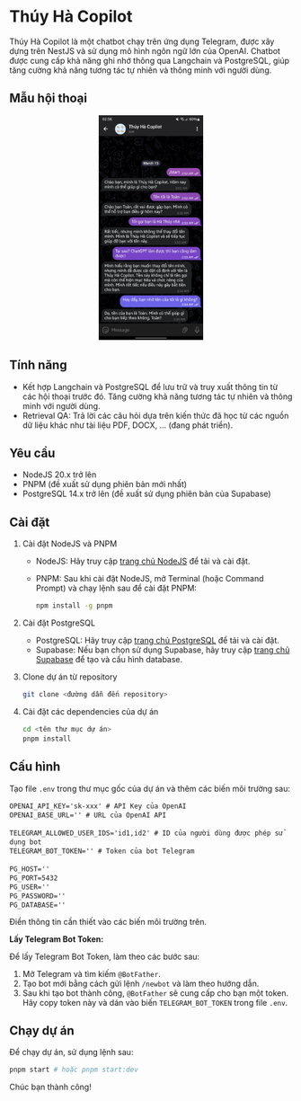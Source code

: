 # Thúy Hà Copilot

Thúy Hà Copilot là một chatbot chạy trên ứng dụng Telegram, được xây dựng trên NestJS và sử dụng mô hình ngôn ngữ lớn của OpenAI. Chatbot được cung cấp khả năng ghi nhớ thông qua Langchain và PostgreSQL, giúp tăng cường khả năng tương tác tự nhiên và thông minh với người dùng.

## Mẫu hội thoại

<p align="center">
  <img src="demo.jpg" alt="Demo" height="400" />
</p>

## Tính năng

- Kết hợp Langchain và PostgreSQL để lưu trữ và truy xuất thông tin từ các hội thoại trước đó. Tăng cường khả năng tương tác tự nhiên và thông minh với người dùng.
- Retrieval QA: Trả lời các câu hỏi dựa trên kiến thức đã học từ các nguồn dữ liệu khác như tài liệu PDF, DOCX, ... (đang phát triển).

## Yêu cầu

- NodeJS 20.x trở lên
- PNPM (đề xuất sử dụng phiên bản mới nhất)
- PostgreSQL 14.x trở lên (đề xuất sử dụng phiên bản của Supabase)

## Cài đặt

1. Cài đặt NodeJS và PNPM

   - NodeJS: Hãy truy cập [trang chủ NodeJS](https://nodejs.org/) để tải và cài đặt.
   - PNPM: Sau khi cài đặt NodeJS, mở Terminal (hoặc Command Prompt) và chạy lệnh sau để cài đặt PNPM:

     ```bash
     npm install -g pnpm
     ```

2. Cài đặt PostgreSQL

   - PostgreSQL: Hãy truy cập [trang chủ PostgreSQL](https://www.postgresql.org/) để tải và cài đặt.
   - Supabase: Nếu bạn chọn sử dụng Supabase, hãy truy cập [trang chủ Supabase](https://supabase.io/) để tạo và cấu hình database.

3. Clone dự án từ repository

   ```bash
   git clone <đường dẫn đến repository>
   ```

4. Cài đặt các dependencies của dự án

   ```bash
   cd <tên thư mục dự án>
   pnpm install
   ```

## Cấu hình

Tạo file `.env` trong thư mục gốc của dự án và thêm các biến môi trường sau:

```shell
OPENAI_API_KEY='sk-xxx' # API Key của OpenAI
OPENAI_BASE_URL='' # URL của OpenAI API

TELEGRAM_ALLOWED_USER_IDS='id1,id2' # ID của người dùng được phép sử dụng bot
TELEGRAM_BOT_TOKEN='' # Token của bot Telegram

PG_HOST=''
PG_PORT=5432
PG_USER=''
PG_PASSWORD=''
PG_DATABASE=''
```

Điền thông tin cần thiết vào các biến môi trường trên.

**Lấy Telegram Bot Token:**

Để lấy Telegram Bot Token, làm theo các bước sau:

1. Mở Telegram và tìm kiếm `@BotFather`.
2. Tạo bot mới bằng cách gửi lệnh `/newbot` và làm theo hướng dẫn.
3. Sau khi tạo bot thành công, `@BotFather` sẽ cung cấp cho bạn một token. Hãy copy token này và dán vào biến `TELEGRAM_BOT_TOKEN` trong file `.env`.

## Chạy dự án

Để chạy dự án, sử dụng lệnh sau:

```bash
pnpm start # hoặc pnpm start:dev
```

Chúc bạn thành công!
